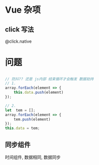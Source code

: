 # Vue 杂项

## click 写法

@click.native

# 问题

## 
```js
// 防抖?? 还是 js内部 结束循环才会触发 数据劫持
// 1. 
array.forEach(element => {
    this.data.push(element) 
});

// 2. 
let  tem = [];
array.forEach(element => {
    tem.push(element) 
});
this.data = tem;

```

## 同步组件

时间组件, 数据相同, 数据同步